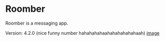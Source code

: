 # Roomber
Roomber is a messaging app.

Version: 4.2.0 (nice funny number hahahahahaahahahahahahaah)
[image](https://cdn.discordapp.com/attachments/881974256949395517/905074213977743360/unknown.png)

